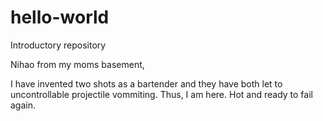 # hello-world
Introductory repository 

Nihao from my moms basement,

I have invented two shots as a bartender and they have both let to uncontrollable projectile vommiting.
Thus, I am here. Hot and ready to fail again.
